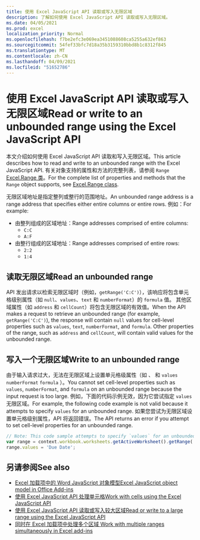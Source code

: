 ```yaml
---
title: 使用 Excel JavaScript API 读取或写入无限区域
description: 了解如何使用 Excel JavaScript API 读取或写入无限区域。
ms.date: 04/05/2021
ms.prod: excel
localization_priority: Normal
ms.openlocfilehash: f7be2efc3e069ea3451088608ca5255a632ef863
ms.sourcegitcommit: 54fef33bfc7d18a35b3159310bbd8b1c8312f845
ms.translationtype: MT
ms.contentlocale: zh-CN
ms.lasthandoff: 04/09/2021
ms.locfileid: "51652786"
---
```

# <a name="read-or-write-to-an-unbounded-range-using-the-excel-javascript-api"></a><span data-ttu-id="2a895-103">使用 Excel JavaScript API 读取或写入无限区域</span><span class="sxs-lookup"><span data-stu-id="2a895-103">Read or write to an unbounded range using the Excel JavaScript API</span></span>

<span data-ttu-id="2a895-104">本文介绍如何使用 Excel JavaScript API 读取和写入无限区域。</span><span class="sxs-lookup"><span data-stu-id="2a895-104">This article describes how to read and write to an unbounded range with the Excel JavaScript API.</span></span> <span data-ttu-id="2a895-105">有关对象支持的属性和方法的完整列表，请参阅 `Range` [Excel.Range 类](/javascript/api/excel/excel.range)。</span><span class="sxs-lookup"><span data-stu-id="2a895-105">For the complete list of properties and methods that the `Range` object supports, see [Excel.Range class](/javascript/api/excel/excel.range).</span></span>

<span data-ttu-id="2a895-106">无限区域地址是指定整列或整行的范围地址。</span><span class="sxs-lookup"><span data-stu-id="2a895-106">An unbounded range address is a range address that specifies either entire columns or entire rows.</span></span> <span data-ttu-id="2a895-107">例如：</span><span class="sxs-lookup"><span data-stu-id="2a895-107">For example:</span></span>

- <span data-ttu-id="2a895-108">由整列组成的区域地址：</span><span class="sxs-lookup"><span data-stu-id="2a895-108">Range addresses comprised of entire columns:</span></span><ul><li>`C:C`</li><li>`A:F`</li></ul>
- <span data-ttu-id="2a895-109">由整行组成的区域地址：</span><span class="sxs-lookup"><span data-stu-id="2a895-109">Range addresses comprised of entire rows:</span></span><ul><li>`2:2`</li><li>`1:4`</li></ul>

## <a name="read-an-unbounded-range"></a><span data-ttu-id="2a895-110">读取无限区域</span><span class="sxs-lookup"><span data-stu-id="2a895-110">Read an unbounded range</span></span>

<span data-ttu-id="2a895-p103">API 发出请求以检索无限区域时（例如，`getRange('C:C')`），该响应将包含单元格级别属性（如 `null`、`values`、`text` 和 `numberFormat`）的 `formula` 值。 其他区域属性（如 `address` 和 `cellCount`）将包含无限区域的有效值。</span><span class="sxs-lookup"><span data-stu-id="2a895-p103">When the API makes a request to retrieve an unbounded range (for example, `getRange('C:C')`), the response will contain `null` values for cell-level properties such as `values`, `text`, `numberFormat`, and `formula`. Other properties of the range, such as `address` and `cellCount`, will contain valid values for the unbounded range.</span></span>

## <a name="write-to-an-unbounded-range"></a><span data-ttu-id="2a895-113">写入一个无限区域</span><span class="sxs-lookup"><span data-stu-id="2a895-113">Write to an unbounded range</span></span>

<span data-ttu-id="2a895-114">由于输入请求过大，无法在无限区域上设置单元格级属性（如 、 和 `values` `numberFormat` `formula` ）。</span><span class="sxs-lookup"><span data-stu-id="2a895-114">You cannot set cell-level properties such as `values`, `numberFormat`, and `formula` on an unbounded range because the input request is too large.</span></span> <span data-ttu-id="2a895-115">例如，下面的代码示例无效，因为它尝试指定 `values` 无限区域。</span><span class="sxs-lookup"><span data-stu-id="2a895-115">For example, the following code example is not valid because it attempts to specify `values` for an unbounded range.</span></span> <span data-ttu-id="2a895-116">如果您尝试为无限区域设置单元格级别属性，API 将返回错误。</span><span class="sxs-lookup"><span data-stu-id="2a895-116">The API returns an error if you attempt to set cell-level properties for an unbounded range.</span></span>

```js
// Note: This code sample attempts to specify `values` for an unbounded range, which is not a valid request. The sample will return an error. 
var range = context.workbook.worksheets.getActiveWorksheet().getRange('A:B');
range.values = 'Due Date';
```

## <a name="see-also"></a><span data-ttu-id="2a895-117">另请参阅</span><span class="sxs-lookup"><span data-stu-id="2a895-117">See also</span></span>

- [<span data-ttu-id="2a895-118">Excel 加载项中的 Word JavaScript 对象模型</span><span class="sxs-lookup"><span data-stu-id="2a895-118">Excel JavaScript object model in Office Add-ins</span></span>](excel-add-ins-core-concepts.md)
- [<span data-ttu-id="2a895-119">使用 Excel JavaScript API 处理单元格</span><span class="sxs-lookup"><span data-stu-id="2a895-119">Work with cells using the Excel JavaScript API</span></span>](excel-add-ins-cells.md)
- [<span data-ttu-id="2a895-120">使用 Excel JavaScript API 读取或写入较大区域</span><span class="sxs-lookup"><span data-stu-id="2a895-120">Read or write to a large range using the Excel JavaScript API</span></span>](excel-add-ins-ranges-large.md)
- [<span data-ttu-id="2a895-121"> 同时在 Excel 加载项中处理多个区域 </span><span class="sxs-lookup"><span data-stu-id="2a895-121">Work with multiple ranges simultaneously in Excel add-ins</span></span>](excel-add-ins-multiple-ranges.md)
